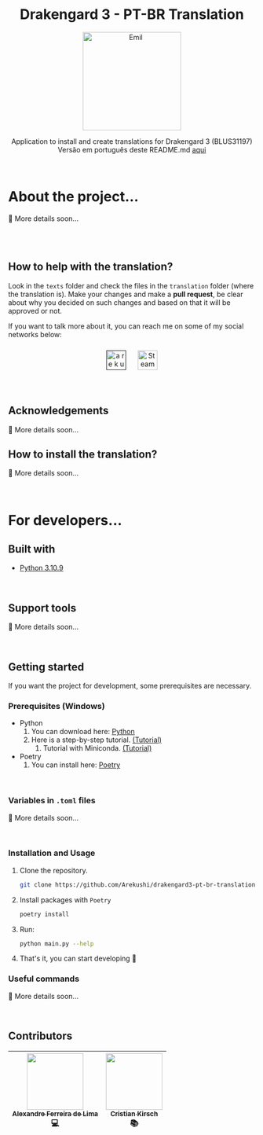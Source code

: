 <h1 align="center">
  Drakengard 3 - PT-BR Translation
</h1>

<p align="center">
  <a href="#" target="blank">
    <img src="https://64.media.tumblr.com/8e6d5f2b00a4f243dc972f8fca58aa22/tumblr_plk41yKKf01vak9iio1_500.jpg" width="200" alt="Emil" />
  </a>
</p>

<p align="center">
  Application to install and create translations for Drakengard 3 (BLUS31197)
  <br>
  Versão em português deste README.md <a href="https://github.com/Arekushi/drakengard3-pt-br-translation/blob/master/README.pt.md">aqui</a>
</p>

<br>

# About the project...
🚧 More details soon...

<br><br>

## How to help with the translation?
Look in the `texts` folder and check the files in the `translation` folder (where the translation is).
Make your changes and make a **pull request**, be clear about why you decided on such changes and based on that it will be approved or not.

If you want to talk more about it, you can reach me on some of my social networks below:
<p align="center">
    <a
        style="all: unset;"
        target="_blank"
        href="">
        <img style="padding: 10px" title="a r e k u s h i#1445" alt="a r e k u s h i#1445" width="40px" src="https://i.imgur.com/WuqAV26.png">
    </a>
    <a
        style="all: unset;"
        target="_blank"
        href="https://steamcommunity.com/id/arekushii">
        <img style="padding: 10px" title="Steam" alt="Steam" width="40px" src="https://i.imgur.com/3qObil8.png">
    </a>
</p>

<br>

## Acknowledgements
🚧 More details soon...

## How to install the translation?
🚧 More details soon...

<br>

# For developers...

## Built with
- [Python 3.10.9][python]

<br>

## Support tools
🚧 More details soon...

<br>

## Getting started
If you want the project for development, some prerequisites are necessary.

### Prerequisites (Windows)
* Python
  1. You can download here: [Python][python_url]
  2. Here is a step-by-step tutorial. [(Tutorial)][python_tutorial_url]
     1. Tutorial with Miniconda. [(Tutorial)][miniconda_tutorial]
* Poetry
  1. You can install here: [Poetry][poetry_url]

<br>

### Variables in `.toml` files
🚧 More details soon...

<br>

### Installation and Usage
1. Clone the repository.
    ```sh
    git clone https://github.com/Arekushi/drakengard3-pt-br-translation.git
    ```

2. Install packages with `Poetry`
    ```sh
    poetry install
    ```

3. Run:
    ```sh
    python main.py --help
    ```

4. That's it, you can start developing 🎉

### Useful commands
🚧 More details soon...

<br>

## Contributors
| [<div><img width=115 src="https://avatars.githubusercontent.com/u/54884313?v=4"><br><sub>Alexandre Ferreira de Lima</sub></div>][arekushi] <div title="Code and Translation">💻</div> | [<div><img width=115 src="https://avatars.githubusercontent.com/u/131723671?v=4"><br><sub>Cristian Kirsch</sub></div>][omainha] <div title="Translation and Review">📚</div> |
| :---: | :---: |

<!-- [Build With] -->
[python]: https://www.python.org/downloads/

<!-- [Some links] -->
[python_url]: https://www.python.org/downloads/
[python_tutorial_url]: https://www.digitalocean.com/community/tutorials/install-python-windows-10
[miniconda_tutorial]: https://katiekodes.com/setup-python-windows-miniconda/
[poetry_url]: https://python-poetry.org/docs/#installation

<!-- [Contributors] -->
[arekushi]: https://github.com/Arekushi
[omainha]: https://github.com/MainhaLisa
